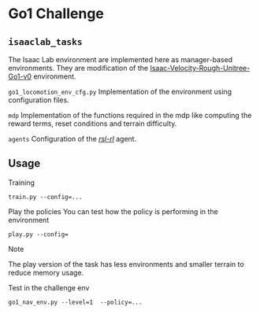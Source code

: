 # Go1 Challenge

## `isaaclab_tasks`
The Isaac Lab environment are implemented here as manager-based environments. They are modification of the [Isaac-Velocity-Rough-Unitree-Go1-v0](https://github.com/isaac-sim/IsaacLab/blob/main/source/isaaclab_tasks/isaaclab_tasks/manager_based/locomotion/velocity/config/go1/rough_env_cfg.py) environment. 




`go1_locomotion_env_cfg.py`
Implementation of the environment using configuration files. 

`mdp`
Implementation of the functions required in the mdp like computing the reward terms, reset conditions and terrain 
difficulty.

`agents`
Configuration of the *[rsl-rl](https://github.com/leggedrobotics/rsl_rl)* agent.



## Usage
Training
```
train.py --config=...
```

Play the policies
You can test how the policy is performing in the environment
```
play.py --config=
```
> [!Note]
> The play version of the task has less environments and smaller terrain to reduce memory usage.


Test in the challenge env
```
go1_nav_env.py --level=1  --policy=...
```


